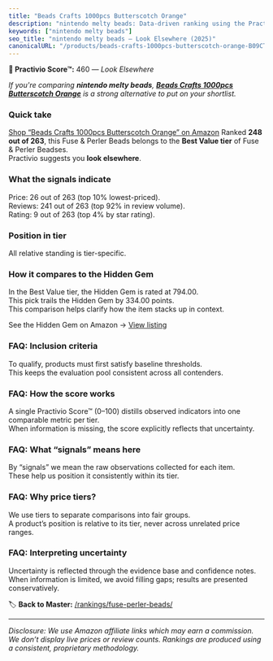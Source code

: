 ```yaml
---
title: "Beads Crafts 1000pcs Butterscotch Orange"
description: "nintendo melty beads: Data-driven ranking using the Practivio Score™. Positioned by quality, value, demand, findability, momentum."
keywords: ["nintendo melty beads"]
seo_title: "nintendo melty beads — Look Elsewhere (2025)"
canonicalURL: "/products/beads-crafts-1000pcs-butterscotch-orange-B09CTN4ZZ1/"
---
```


**🚫 Practivio Score™:** 460 — _Look Elsewhere_


*If you're comparing **nintendo melty beads**, **[Beads Crafts 1000pcs Butterscotch Orange](https://www.amazon.com/dp/B09CTN4ZZ1?tag=practivio-20)** is a strong alternative to put on your shortlist.*
### Quick take
[Shop “Beads Crafts 1000pcs Butterscotch Orange” on Amazon](https://www.amazon.com/dp/B09CTN4ZZ1?tag=practivio-20)
Ranked **248 out of 263**, this Fuse & Perler Beads belongs to the **Best Value tier** of Fuse & Perler Beadses.  
Practivio suggests you **look elsewhere**.

### What the signals indicate
Price: 26 out of 263 (top 10% lowest-priced).  
Reviews: 241 out of 263 (top 92% in review volume).  
Rating: 9 out of 263 (top 4% by star rating).  

### Position in tier
All relative standing is tier-specific.

### How it compares to the Hidden Gem
In the Best Value tier, the Hidden Gem is rated at 794.00.  
This pick trails the Hidden Gem by 334.00 points.  
This comparison helps clarify how the item stacks up in context.  

See the Hidden Gem on Amazon → [View listing](https://www.amazon.com/dp/B004EHYGNC?tag=practivio-20)

### FAQ: Inclusion criteria
To qualify, products must first satisfy baseline thresholds.  
This keeps the evaluation pool consistent across all contenders.

### FAQ: How the score works
A single Practivio Score™ (0–100) distills observed indicators into one comparable metric per tier.  
When information is missing, the score explicitly reflects that uncertainty.

### FAQ: What “signals” means here
By “signals” we mean the raw observations collected for each item.  
These help us position it consistently within its tier.

### FAQ: Why price tiers?
We use tiers to separate comparisons into fair groups.  
A product’s position is relative to its tier, never across unrelated price ranges.

### FAQ: Interpreting uncertainty
Uncertainty is reflected through the evidence base and confidence notes.  
When information is limited, we avoid filling gaps; results are presented conservatively.


🏷️ **Back to Master:** [/rankings/fuse-perler-beads/](/rankings/fuse-perler-beads/)

---
_Disclosure: We use Amazon affiliate links which may earn a commission. We don’t display live prices or review counts. Rankings are produced using a consistent, proprietary methodology._
